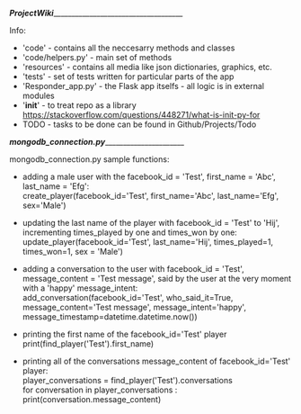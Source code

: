 ___ProjectWiki_______________________________________

Info:
- 'code' - contains all the neccesarry methods and classes
- 'code/helpers.py' - main set of methods
- 'resources' - contains all media like json dictionaries, graphics, etc.
- 'tests' - set of tests written for particular parts of the app
- 'Responder_app.py' - the Flask app itselfs - all logic is in external modules
- '__init__' - to treat repo as a library https://stackoverflow.com/questions/448271/what-is-init-py-for
- TODO - tasks to be done can be found in Github/Projects/Todo

___mongodb_connection.py_________________________

mongodb_connection.py sample functions:

- adding a male user with the facebook_id = 'Test', first_name = 'Abc', last_name = 'Efg':  
    create_player(facebook_id='Test', first_name='Abc', last_name='Efg', sex='Male')    
    
- updating the last name of the player with facebook_id = 'Test' to 'Hij', incrementing times_played 
by one and times_won by one:  
    update_player(facebook_id='Test', last_name='Hij', times_played=1, times_won=1, sex = 'Male')    
    
- adding a conversation to the user with facebook_id = 'Test', message_content = 'Test message', said by the user at the very moment with a 'happy' message_intent:  
    add_conversation(facebook_id='Test', who_said_it=True, message_content='Test message', message_intent='happy',
                 message_timestamp=datetime.datetime.now())    
                 
- printing the first name of the facebook_id='Test' player         
    print(find_player('Test').first_name)    

- printing all of the conversations message_content of facebook_id='Test' player:  
player_conversations = find_player('Test').conversations  
for conversation in player_conversations : print(conversation.message_content)
